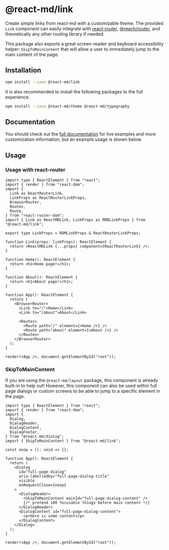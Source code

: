# @react-md/link

Create simple links from react-md with a customizable theme. The provided `Link`
component can easily integrate with
[react-router](https://github.com/ReactTraining/react-router),
[@reach/router](https://github.com/reach/router), and theoretically any other
routing library if needed.

This package also exports a great screen-reader and keyboard accessibility
helper: `SkipToMainContent` that will allow a user to immediately jump to the
main content of the page.

## Installation

```sh
npm install --save @react-md/link
```

It is also recommended to install the following packages to the full experience.

```sh
npm install --save @react-md/theme @react-md/typography
```

<!-- DOCS_REMOVE -->

## Documentation

You should check out the
[full documentation](https://react-md.dev/packages/link/demos) for live examples
and more customization information, but an example usage is shown below.

<!-- DOCS_REMOVE_END -->

## Usage

### Usage with react-router

```tsx
import type { ReactElement } from "react";
import { render } from "react-dom";
import {
  Link as ReactRouterLink,
  LinkProps as ReactRouterLinkProps,
  BrowserRouter,
  Routes,
  Route,
} from "react-router-dom";
import { Link as ReactMDLink, LinkProps as RMDLinkProps } from "@react-md/link";

export type LinkProps = RDMLinkProps & ReactRouterLinkProps;

function Link(props: linkProps): ReactElement {
  return <ReactMDLink {...props} component={ReactRouterLink} />;
}

function Home(): ReactElement {
  return <h1>Home page!</h1>;
}

function About(): ReactElement {
  return <h1>About page!</h1>;
}

function App(): ReactElement {
  return (
    <BrowserRouter>
      <Link to="/">Home</Link>
      <Link to="/about">About</Link>

      <Routes>
        <Route path="/" element={<Home />} />
        <Route path="about" element={<About />} />
      </Routes>
    </BrowserRouter>
  );
}

render(<App />, document.getElementById("root"));
```

### SkipToMainContent

If you are using the `@react-md/layout` package, this component is already
built-in to help out! However, this component can also be used within full page
dialogs or custom screens to be able to jump to a specific element in the page.

```tsx
import type { ReactElement } from "react";
import { render } from "react-dom";
import {
  Dialog,
  DialogHeader,
  DialogContent,
  DialogFooter,
} from "@react-md/dialog";
import { SkipToMainContent } from "@react-md/link";

const noop = (): void => {};

function App(): ReactElement {
  return (
    <Dialog
      id="full-page-dialog"
      aria-labelledby="full-page-dialog-title"
      visible
      onRequestClose={noop}
    >
      <DialogHeader>
        <SkipToMainContent mainId="full-page-dialog-content" />
        {/* pretend 100 focusable things before main content */}
      </DialogHeader>
      <DialogContent id="full-page-dialog-content">
        <p>Here is some content</p>
      </DialogContent>
    </Dialog>
  );
}

render(<App />, document.getElementById("root"));
```
